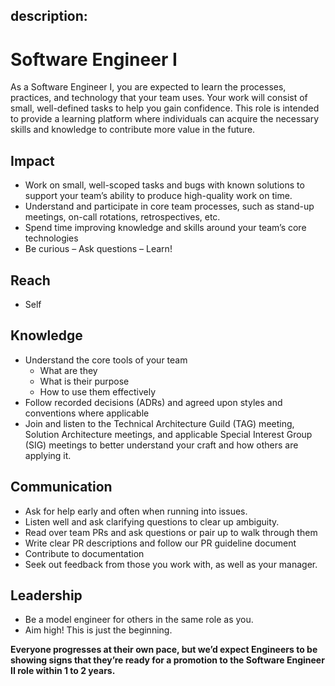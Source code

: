 description: 
---
# Software Engineer I

As a Software Engineer I, you are expected to learn the processes, practices, and technology that your team uses. Your work will consist of small, well-defined tasks to help you gain confidence. This role is intended to provide a learning platform where individuals can acquire the necessary skills and knowledge to contribute more value in the future.

## Impact

- Work on small, well-scoped tasks and bugs with known solutions to support your team’s ability to produce high-quality work on time.
- Understand and participate in core team processes, such as stand-up meetings, on-call rotations, retrospectives, etc.
- Spend time improving knowledge and skills around your team’s core technologies
- Be curious – Ask questions – Learn!

## Reach

- Self

## Knowledge

- Understand the core tools of your team
  - What are they
  - What is their purpose
  - How to use them effectively
- Follow recorded decisions (ADRs) and agreed upon styles and conventions where applicable
- Join and listen to the Technical Architecture Guild (TAG) meeting, Solution Architecture meetings, and applicable Special Interest Group (SIG) meetings to better understand your craft and how others are applying it.

## Communication

- Ask for help early and often when running into issues.
- Listen well and ask clarifying questions to clear up ambiguity.
- Read over team PRs and ask questions or pair up to walk through them
- Write clear PR descriptions and follow our PR guideline document
- Contribute to documentation
- Seek out feedback from those you work with, as well as your manager.

## Leadership

- Be a model engineer for others in the same role as you. 
- Aim high! This is just the beginning.


**Everyone progresses at their own pace, but we’d expect Engineers to be showing signs that they’re ready for a promotion to the Software Engineer II role within 1 to 2 years.**
